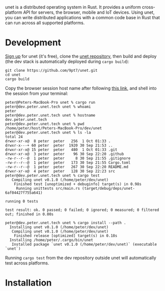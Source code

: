 unet is a distributed operating system in Rust. It provides a uniform cross-platform API for servers, the browser, mobile and IoT devices. Using unet, you can write distributed applications with a common code base in Rust that can run across all supported platforms.

# Development
[Sign up](https://unet.tech/signup) for unet (it's free), clone the [unet repository](https://github.com/9pt7/unet), then build and deploy (the dev stack is automatically deployed during `cargo build`):

```
git clone https://github.com/9pt7/unet.git
cd unet
cargo build
```

Copy the browser session host name after following [this link](https://unet.tech/redirect/user/dev/session), and shell into the session from your terminal:

```
peter@Peters-MacBook-Pro unet % cargo run
peter@dev.peter.unet.tech unet % whoami
peter
peter@dev.peter.unet.tech unet % hostname
dev.peter.unet.tech
peter@dev.peter.unet.tech unet % pwd
/home/peter/host/Peters-MacBook-Pro/dev/unet
peter@dev.peter.unet.tech unet % ls -la
total 24
drwxr-xr-x@  8 peter  peter   256  1 Oct 01:33 .
drwxr-x---+ 60 peter  peter  1920 30 Sep 21:53 ..
drwxr-xr-x@ 15 peter  peter   480  1 Oct 01:33 .git
drwxr-xr-x@  3 peter  peter    96 30 Sep 22:20 .github
-rw-r--r--@  1 peter  peter     8 30 Sep 21:55 .gitignore
-rw-r--r--@  1 peter  peter   173 30 Sep 21:55 Cargo.toml
-rw-r--r--@  1 peter  peter   267 30 Sep 22:20 README.md
drwxr-xr-x@  4 peter  peter   128 30 Sep 22:23 src
peter@dev.peter.unet.tech unet % cargo test
   Compiling unet v0.1.0 (/home/peter/dev/unet)
    Finished test [unoptimized + debuginfo] target(s) in 0.98s
     Running unittests src/main.rs (target/debug/deps/unet-6af04427f755a641)

running 0 tests

test result: ok. 0 passed; 0 failed; 0 ignored; 0 measured; 0 filtered out; finished in 0.00s

peter@dev.peter.unet.tech unet % cargo install --path .
  Installing unet v0.1.0 (/home/peter/dev/unet)
   Compiling unet v0.1.0 (/home/peter/dev/unet)
    Finished release [optimized] target(s) in 0.18s
  Installing /home/peter/.cargo/bin/unet
   Installed package `unet v0.1.0 (/home/peter/dev/unet)` (executable `unet`)

```

Running `cargo test` from the dev repository outside unet will automatically test across platforms.

# Installation
